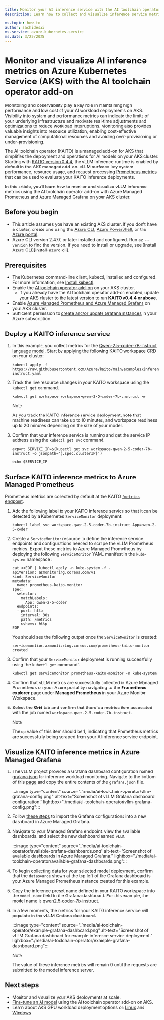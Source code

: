 ```yaml
---
title: Monitor your AI inference service with the AI toolchain operator in Azure Kubernetes Service (AKS)
description: Learn how to collect and visualize inference service metrics with Azure Managed Prometheus and Azure Managed Grafana.

ms.topic: how-to
author: sachidesai
ms.service: azure-kubernetes-service
ms.date: 3/25/2025
---
```


# Monitor and visualize AI inference metrics on Azure Kubernetes Service (AKS) with the AI toolchain operator add-on

Monitoring and observability play a key role in maintaining high performance and low cost of your AI workload deployments on AKS. Visibility into system and performance metrics can indicate the limits of your underlying infrastructure and motivate real-time adjustments and optimizations to reduce workload interruptions. Monitoring also provides valuable insights into resource utilization, enabling cost-effective management of computational resources and avoiding over-provisioning or under-provisioning. 

The AI toolchain operator (KAITO) is a managed add-on for AKS that simplifies the deployment and operations for AI models on your AKS cluster. Starting with [KAITO version 0.4.4](https://github.com/kaito-project/kaito/releases/tag/v0.4.4), the vLLM inference runtime is enabled by default in the AKS managed add-on. vLLM surfaces key system performance, resource usage, and request processing [Prometheus metrics](https://docs.vllm.ai/en/latest/design/v1/metrics.html) that can be used to evaluate your KAITO inference deployments.

In this article, you'll learn how to monitor and visualize vLLM inference metrics using the AI toolchain operator add-on with Azure Managed Prometheus and Azure Managed Grafana on your AKS cluster.

## Before you begin

* This article assumes you have an existing AKS cluster. If you don't have a cluster, create one using the [Azure CLI][aks-quickstart-cli], [Azure PowerShell][aks-quickstart-powershell], or the [Azure portal][aks-quickstart-portal].
* Azure CLI version 2.47.0 or later installed and configured. Run `az --version` to find the version. If you need to install or upgrade, see [Install Azure CLI][install-azure-cli].

## Prerequisites

* The Kubernetes command-line client, kubectl, installed and configured. For more information, see [Install kubectl](https://kubernetes.io/docs/tasks/tools/install-kubectl/).
* Enable the [AI toolchain operator add-on](./ai-toolchain-operator.md) on your AKS cluster.
   * If you already have the AI toolchain operator add-on enabled, update your AKS cluster to the latest version to run **KAITO v0.4.4 or above**.
* Enable [Azure Managed Prometheus and Azure Managed Grafana](/azure/azure-monitor/containers/kubernetes-monitoring-enable) on your AKS cluster.
* Sufficient permission to [create and/or update Grafana instances](/azure/managed-grafana/how-to-manage-access-permissions-users-identities) in your Azure subscription.

## Deploy a KAITO inference service

1. In this example, you collect metrics for the [Qwen-2.5-coder-7B-instruct language model](https://github.com/kaito-project/kaito/blob/main/examples/inference/kaito_workspace_qwen_2.5_coder_7b-instruct.yaml). Start by applying the following KAITO workspace CRD on your cluster:

    ```azurecli-interactive
    kubectl apply -f https://raw.githubusercontent.com/Azure/kaito/main/examples/inference/kaito_workspace_qwen_2.5_coder_7b-instruct.yaml
    ```


2. Track the live resource changes in your KAITO workspace using the `kubectl get` command.

    ```azurecli-interactive
    kubectl get workspace workspace-qwen-2-5-coder-7b-instruct -w
    ```

    > [!NOTE]
    > As you track the KAITO inference service deployment, note that machine readiness can take up to 10 minutes, and workspace readiness up to 20 minutes depending on the size of your model.

3. Confirm that your inference service is running and get the service IP address using the `kubectl get svc` command.

    ```azurecli-interactive
    export SERVICE_IP=$(kubectl get svc workspace-qwen-2-5-coder-7b-instruct -o jsonpath='{.spec.clusterIP}')

    echo $SERVICE_IP
    ```

## Surface KAITO inference metrics to Azure Managed Prometheus

Prometheus metrics are collected by default at the KAITO [`/metrics` endpoint](https://github.com/kaito-project/kaito/blob/main/docs/inference/Monitoring.md#prometheus-metrics).


1. Add the following label to your KAITO inference service so that it can be detected by a Kubernetes `ServiceMonitor` deployment:


    ```azurecli-interactive
    kubectl label svc workspace-qwen-2-5-coder-7b-instruct App=qwen-2-5-coder 
    ```


2. Create a `ServiceMonitor` resource to define the inference service endpoints and configurations needed to scrape the vLLM Prometheus metrics. Export these metrics to Azure Managed Prometheus by deploying the following `ServiceMonitor` YAML manifest in the `kube-system` namespace :


    ```azurecli-interactive
    cat <<EOF | kubectl apply -n kube-system -f -
    apiVersion: azmonitoring.coreos.com/v1
    kind: ServiceMonitor
    metadata:
      name: prometheus-kaito-monitor
    spec:
      selector:
        matchLabels:
          App: qwen-2-5-coder
      endpoints:
      - port: http
        interval: 30s
        path: /metrics
        scheme: http
    EOF
    ```


    You should see the following output once the `ServiceMonitor` is created:

    ```output
    servicemonitor.azmonitoring.coreos.com/prometheus-kaito-monitor created
    ```

3. Confirm that your `ServiceMonitor` deployment is running successfully using the `kubectl get` command`.


    ```azurecli-interactive
    kubectl get servicemonitor prometheus-kaito-monitor -n kube-system
    ```

4. Confirm that vLLM metrics are successfully collected in Azure Managed Prometheus on your Azure portal by navigating to the **Prometheus explorer** page under **Managed Prometheus** in your Azure Monitor Workspace.


5. Select the **Grid** tab and confirm that there's a metrics item associated with the job named `workspace-qwen-2-5-coder-7b-instruct`.



   > [!NOTE]    
   > The `up` value of this item should be 1, indicating that Prometheus metrics are successfully being scraped from your AI inference service endpoint.


## Visualize KAITO inference metrics in Azure Managed Grafana

1. The vLLM project provides a Grafana dashboard configuration named [grafana.json](https://docs.vllm.ai/en/latest/getting_started/examples/prometheus_grafana.html#import-dashboard) for inference workload monitoring. Navigate to the bottom of this [page](https://docs.vllm.ai/en/latest/getting_started/examples/prometheus_grafana.html#import-dashboard) and copy the entire contents of the `grafana.json` file. 





    :::image type="content" source="./media/ai-toolchain-operator/vllm-grafana-config.png" alt-text="Screenshot of vLLM Grafana dashboard configuration." lightbox="./media/ai-toolchain-operator/vllm-grafana-config.png":::


2. Follow [these steps](/azure/managed-grafana/how-to-create-dashboard#import-a-json-dashboard) to import the Grafana configurations into a new dashboard in Azure Managed Grafana.
3. Navigate to your Managed Grafana endpoint, view the available dashboards. and select the new dashboard named `vLLM`.


    :::image type="content" source="./media/ai-toolchain-operator/available-grafana-dashboards.png" alt-text="Screenshot of available dashboards in Azure Managed Grafana." lightbox="./media/ai-toolchain-operator/available-grafana-dashboards.png":::


4. To begin collecting data for your selected model deployment, confirm that the `datasource` shown at the top left of the Grafana dashboard is your Azure Managed Prometheus instance created for this example. 

5. Copy the inference preset name defined in your KAITO workspace into the `model_name` field in the Grafana dashboard. For this example, the model name is [qwen2.5-coder-7b-instruct](https://github.com/kaito-project/kaito/blob/main/examples/inference/kaito_workspace_qwen_2.5_coder_7b-instruct.yaml).

6. In a few moments, the metrics for your KAITO inference service will populate in the vLLM Grafana dashboard. 

    :::image type="content" source="./media/ai-toolchain-operator/example-grafana-dashboard.png" alt-text="Screenshot of vLLM Grafana dashboard for example inference service deployment." lightbox="./media/ai-toolchain-operator/example-grafana-dashboard.png":::

    > [!NOTE]
    > The value of these inference metrics will remain 0 until the requests are submitted to the model inference server.



## Next steps

- [Monitor and visualize](./monitor-aks.md) your AKS deployments at scale.
- [Fine-tune an AI model](./ai-toolchain-operator-fine-tune.md) using the AI toolchain operator add-on on AKS.
- Learn about AKS GPU workload deployment options on [Linux](./gpu-cluster.md) and [Windows](./use-windows-gpu.md)


<!-- Links -->

[aks-quickstart-cli]: ./learn/quick-kubernetes-deploy-cli.md
[aks-quickstart-portal]: ./learn/quick-kubernetes-deploy-portal.md
[aks-quickstart-powershell]: ./learn/quick-kubernetes-deploy-powershell.md